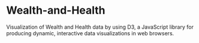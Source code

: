 # Wealth-and-Health

Visualization of Wealth and Health data by using D3, a JavaScript library for producing dynamic, interactive data visualizations in web browsers.


